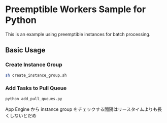 # Preemptible Workers Sample for Python

This is an example using preemptible instances for batch processing.

## Basic Usage

### Create Instance Group

```sh
sh create_instance_group.sh
```

### Add Tasks to Pull Queue

```sh
python add_pull_queues.py
```

App Engine から instance group をチェックする間隔はリースタイムよりも長くしないとだめ